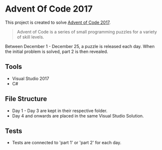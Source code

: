 # Advent Of Code 2017
This project is created to solve [Advent of Code 2017](http://adventofcode.com/2017). 
> Advent of Code is a series of small programming puzzles for a variety of skill levels. 

Between December 1 - December 25, a puzzle is released each day. When the initial problem is solved, part 2 is then revealed. 

## Tools
* Visual Studio 2017
* C# 

## File Structure
* Day 1 -  Day 3 are kept in their respective folder.
* Day 4 and onwards are placed in the same Visual Studio Solution.

## Tests
* Tests are connected to 'part 1' or 'part 2' for each day.